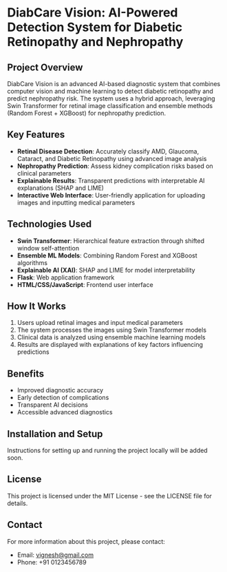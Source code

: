 # DiabCare Vision: AI-Powered Detection System for Diabetic Retinopathy and Nephropathy

## Project Overview
DiabCare Vision is an advanced AI-based diagnostic system that combines computer vision and machine learning to detect diabetic retinopathy and predict nephropathy risk. The system uses a hybrid approach, leveraging Swin Transformer for retinal image classification and ensemble methods (Random Forest + XGBoost) for nephropathy prediction.

## Key Features
- **Retinal Disease Detection**: Accurately classify AMD, Glaucoma, Cataract, and Diabetic Retinopathy using advanced image analysis
- **Nephropathy Prediction**: Assess kidney complication risks based on clinical parameters
- **Explainable Results**: Transparent predictions with interpretable AI explanations (SHAP and LIME)
- **Interactive Web Interface**: User-friendly application for uploading images and inputting medical parameters

## Technologies Used
- **Swin Transformer**: Hierarchical feature extraction through shifted window self-attention
- **Ensemble ML Models**: Combining Random Forest and XGBoost algorithms
- **Explainable AI (XAI)**: SHAP and LIME for model interpretability
- **Flask**: Web application framework
- **HTML/CSS/JavaScript**: Frontend user interface

## How It Works
1. Users upload retinal images and input medical parameters
2. The system processes the images using Swin Transformer models
3. Clinical data is analyzed using ensemble machine learning models
4. Results are displayed with explanations of key factors influencing predictions

## Benefits
- Improved diagnostic accuracy
- Early detection of complications
- Transparent AI decisions
- Accessible advanced diagnostics

## Installation and Setup
Instructions for setting up and running the project locally will be added soon.

## License
This project is licensed under the MIT License - see the LICENSE file for details.

## Contact
For more information about this project, please contact:
- Email: vignesh@gmail.com
- Phone: +91 0123456789
